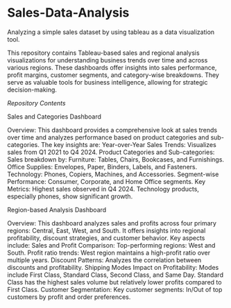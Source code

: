 # Sales-Data-Analysis
Analyzing a simple sales dataset by using tableau as a data visualization tool.

This repository contains Tableau-based sales and regional analysis visualizations for understanding business trends over time and across various regions. These dashboards offer insights into sales performance, profit margins, customer segments, and category-wise breakdowns. They serve as valuable tools for business intelligence, allowing for strategic decision-making.

*Repository Contents*

Sales and Categories Dashboard

Overview:
This dashboard provides a comprehensive look at sales trends over time and analyzes performance based on product categories and sub-categories. The key insights are:
Year-over-Year Sales Trends: Visualizes sales from Q1 2021 to Q4 2024.
Product Categories and Sub-categories: Sales breakdown by:
Furniture: Tables, Chairs, Bookcases, and Furnishings.
Office Supplies: Envelopes, Paper, Binders, Labels, and Fasteners.
Technology: Phones, Copiers, Machines, and Accessories.
Segment-wise Performance:
Consumer, Corporate, and Home Office segments.
Key Metrics:
Highest sales observed in Q4 2024.
Technology products, especially phones, show significant growth.

Region-based Analysis Dashboard

Overview:
This dashboard analyzes sales and profits across four primary regions: Central, East, West, and South. It offers insights into regional profitability, discount strategies, and customer behavior. Key aspects include:
Sales and Profit Comparison:
Top-performing regions: West and South.
Profit ratio trends: West region maintains a high-profit ratio over multiple years.
Discount Patterns:
Analyzes the correlation between discounts and profitability.
Shipping Modes Impact on Profitability:
Modes include First Class, Standard Class, Second Class, and Same Day.
Standard Class has the highest sales volume but relatively lower profits compared to First Class.
Customer Segmentation:
Key customer segments: In/Out of top customers by profit and order preferences.


